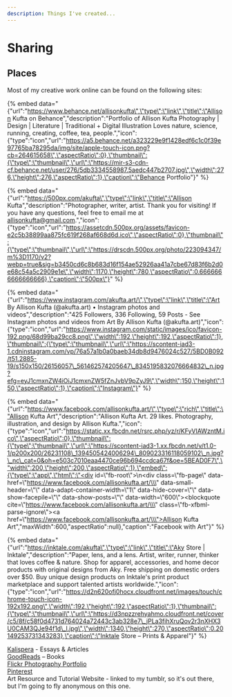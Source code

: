 ```yaml
---
description: Things I've created...
---
```


# Sharing

## Places 

Most of my creative work online can be found on the following sites:

{% embed data="{\"url\":\"https://www.behance.net/allisonkufta\",\"type\":\"link\",\"title\":\"Allison Kufta on Behance\",\"description\":\"Portfolio of Allison Kufta Photography \| Design \| Literature \| Traditional + Digital Illustration Loves nature, science, running, creating, coffee, tea, people.\",\"icon\":{\"type\":\"icon\",\"url\":\"https://a5.behance.net/a323229e9f1428edf6c1c0f39e97765ba78295da/img/site/apple-touch-icon.png?cb=264615658\",\"aspectRatio\":0},\"thumbnail\":{\"type\":\"thumbnail\",\"url\":\"https://mir-s3-cdn-cf.behance.net/user/276/5db3334558987.5aedc447b2707.jpg\",\"width\":276,\"height\":276,\"aspectRatio\":1},\"caption\":\"Behance Portfolio\"}" %}

{% embed data="{\"url\":\"https://500px.com/akufta\",\"type\":\"link\",\"title\":\"Allison Kufta\",\"description\":\"Photographer, writer, artist.   Thank you for visiting!   If you have any questions, feel free to email me at allisonkufta@gmail.com.\",\"icon\":{\"type\":\"icon\",\"url\":\"https://assetcdn.500px.org/assets/favicon-e2c5b38899aa875fc619f268af668d6d.ico\",\"aspectRatio\":0},\"thumbnail\":{\"type\":\"thumbnail\",\"url\":\"https://drscdn.500px.org/photo/223094347/m%3D1170/v2?webp=true&sig=b3450cd6c8b683d16f154ae52926aa41a7cbe67d83f6b2d0e68c54a5c2909e1e\",\"width\":1170,\"height\":780,\"aspectRatio\":0.6666666666666666},\"caption\":\"500px\"}" %}

{% embed data="{\"url\":\"https://www.instagram.com/akufta.art/\",\"type\":\"link\",\"title\":\"Art By Allison Kufta \(@akufta.art\) • Instagram photos and videos\",\"description\":\"425 Followers, 336 Following, 59 Posts - See Instagram photos and videos from Art By Allison Kufta \(@akufta.art\)\",\"icon\":{\"type\":\"icon\",\"url\":\"https://www.instagram.com/static/images/ico/favicon-192.png/68d99ba29cc8.png\",\"width\":192,\"height\":192,\"aspectRatio\":1},\"thumbnail\":{\"type\":\"thumbnail\",\"url\":\"https://scontent-iad3-1.cdninstagram.com/vp/76a57a1b0a0baeb34db8d9476024c527/5BD0B092/t51.2885-19/s150x150/26156057\_561462574205647\_8345195832076664832\_n.jpg?efg=eyJ1cmxnZW4iOiJ1cmxnZW5fZnJvbV9pZyJ9\",\"width\":150,\"height\":150,\"aspectRatio\":1},\"caption\":\"Instagram\"}" %}

{% embed data="{\"url\":\"https://www.facebook.com/allisonkufta.art/\",\"type\":\"rich\",\"title\":\"Allison Kufta Art\",\"description\":\"Allison Kufta Art. 29 likes. Photography, illustration, and design by Allison Kufta.\",\"icon\":{\"type\":\"icon\",\"url\":\"https://static.xx.fbcdn.net/rsrc.php/yz/r/KFyVIAWzntM.ico\",\"aspectRatio\":0},\"thumbnail\":{\"type\":\"thumbnail\",\"url\":\"https://scontent-iad3-1.xx.fbcdn.net/v/t1.0-1/p200x200/26231108\_1394505424006294\_809023316118059102\_n.jpg?\_nc\_cat=0&oh=e503c7010eaa4470ce96b694ccdca67f&oe=5BEAD0F7\",\"width\":200,\"height\":200,\"aspectRatio\":1},\"embed\":{\"type\":\"app\",\"html\":\"<div id=\\\"fb-root\\\"></div>\\n<script>\(function\(d, s, id\) {\\n  var js, fjs = d.getElementsByTagName\(s\)\[0\];\\n  if \(d.getElementById\(id\)\) return;\\n  js = d.createElement\(s\); js.id = id;\\n  js.src = \'https://connect.facebook.net/en\_US/sdk.js\#xfbml=1&version=v3.0\';\\n  fjs.parentNode.insertBefore\(js, fjs\);\\n}\(document, \'script\', \'facebook-jssdk\'\)\);</script><div class=\\\"fb-page\\\" data-href=\\\"https://www.facebook.com/allisonkufta.art/\\\" data-small-header=\\\"\\\" data-adapt-container-width=\\\"1\\\" data-hide-cover=\\\"\\\" data-show-facepile=\\\"\\\" data-show-posts=\\\"\\\" data-width=\\\"600\\\"><blockquote cite=\\\"https://www.facebook.com/allisonkufta.art/\\\" class=\\\"fb-xfbml-parse-ignore\\\"><a href=\\\"https://www.facebook.com/allisonkufta.art/\\\">Allison Kufta Art</a></blockquote></div>\",\"maxWidth\":600,\"aspectRatio\":null},\"caption\":\"Facebook with Art\"}" %}

{% embed data="{\"url\":\"https://inktale.com/akufta\",\"type\":\"link\",\"title\":\"Aky Store \| Inktale\",\"description\":\"Paper, lens, and a lens.  Artist, writer, runner, thinker that loves coffee & nature.  Shop for apparel, accessories, and home decor products with original designs      from Aky. Free shipping on domestic orders over $50. Buy unique design products on Inktale\'s print product marketplace and support talented artists worldwide.\",\"icon\":{\"type\":\"icon\",\"url\":\"https://d2n620ofj0hocx.cloudfront.net/images/touch/chrome-touch-icon-192x192.png\",\"width\":192,\"height\":192,\"aspectRatio\":1},\"thumbnail\":{\"type\":\"thumbnail\",\"url\":\"https://d3npzzrehyahmo.cloudfront.net/cover/c5/8f/c58f0d4731d764024a72443c3ab328e7\_jPLa3fihXruQov2r3nXHX3U0CAM3QJe94f1d\_l.jpg\",\"width\":1340,\"height\":270,\"aspectRatio\":0.20149253731343283},\"caption\":\"Inktale Store – Prints & Apparel\"}" %}

[Kalispera](https://kalispera.xyz) - Essays & Articles  
[GoodReads](https://www.goodreads.com/user/show/31960024-allison-kufta) – Books  
[Flickr Photography Portfolio](http://flickr.com/allisonkufta)  
[Pinterest](https://www.pinterest.com/4kufta/)  
Art Resource and Tutorial Website - linked to my tumblr, so it's out there, but I'm going to fly anonymous on this one. 







